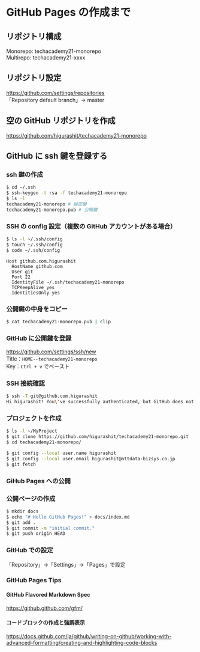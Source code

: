 # GitHub Pages の作成まで

## リポジトリ構成

Monorepo: techacademy21-monorepo  
Multirepo: techacademy21-xxxx

## リポジトリ設定

https://github.com/settings/repositories  
「Repository default branch」→ master

## 空の GitHub リポジトリを作成

https://github.com/higurashit/techacademy21-monorepo

## GitHub に ssh 鍵を登録する

### ssh 鍵の作成

```sh
$ cd ~/.ssh
$ ssh-keygen -t rsa -f techacademy21-monorepo
$ ls -l
techacademy21-monorepo # 秘密鍵
techacademy21-monorepo.pub # 公開鍵
```

### SSH の config 設定（複数の GitHub アカウントがある場合）

```sh
$ ls -l ~/.ssh/config
$ touch ~/.ssh/config
$ code ~/.ssh/config
```

```text:~/.ssh/config
Host github.com.higurashit
  HostName github.com
  User git
  Port 22
  IdentityFile ~/.ssh/techacademy21-monorepo
  TCPKeepAlive yes
  IdentitiesOnly yes
```

### 公開鍵の中身をコピー

```sh
$ cat techacademy21-monorepo.pub | clip
```

### GitHub に公開鍵を登録

https://github.com/settings/ssh/new  
Title：`HOME--techacademy21-monorepo`  
Key：`Ctrl + v` でペースト

### SSH 接続確認

```sh
$ ssh -T git@github.com.higurashit
Hi higurashit! You\'ve successfully authenticated, but GitHub does not provide shell access.
```

### プロジェクトを作成

```sh
$ ls -l ~/MyProject
$ git clone https://github.com/higurashit/techacademy21-monorepo.git
$ cd techacademy21-monorepo/

$ git config --local user.name higurashit
$ git config --local user.email higurashit@nttdata-bizsys.co.jp
$ git fetch
```

### GiHub Pages への公開

### 公開ページの作成

```sh
$ mkdir docs
$ echo "# Hello GitHub Pages!" > docs/index.md
$ git add .
$ git commit -m "initial commit."
$ git push origin HEAD
```

### GitHub での設定

「Repository」→「Settings」→「Pages」で設定

### GitHub Pages Tips

#### GitHub Flavored Markdown Spec

https://github.github.com/gfm/

#### コードブロックの作成と強調表示

https://docs.github.com/ja/github/writing-on-github/working-with-advanced-formatting/creating-and-highlighting-code-blocks
